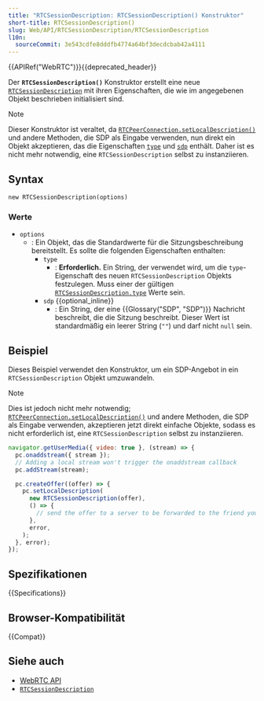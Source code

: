 ```yaml
---
title: "RTCSessionDescription: RTCSessionDescription() Konstruktor"
short-title: RTCSessionDescription()
slug: Web/API/RTCSessionDescription/RTCSessionDescription
l10n:
  sourceCommit: 3e543cdfe8dddfb4774a64bf3decdcbab42a4111
---
```


{{APIRef("WebRTC")}}{{deprecated_header}}

Der **`RTCSessionDescription()`** Konstruktor erstellt eine neue [`RTCSessionDescription`](/de/docs/Web/API/RTCSessionDescription) mit ihren Eigenschaften, die wie im angegebenen Objekt beschrieben initialisiert sind.

> [!NOTE]
> Dieser Konstruktor ist veraltet, da [`RTCPeerConnection.setLocalDescription()`](/de/docs/Web/API/RTCPeerConnection/setLocalDescription) und andere Methoden, die SDP als Eingabe verwenden, nun direkt ein Objekt akzeptieren, das die Eigenschaften [`type`](/de/docs/Web/API/RTCSessionDescription/type) und [`sdp`](/de/docs/Web/API/RTCSessionDescription/sdp) enthält. Daher ist es nicht mehr notwendig, eine `RTCSessionDescription` selbst zu instanziieren.

## Syntax

```js-nolint
new RTCSessionDescription(options)
```

### Werte

- `options`
  - : Ein Objekt, das die Standardwerte für die Sitzungsbeschreibung bereitstellt. Es sollte die folgenden Eigenschaften enthalten:
    - `type`
      - : **Erforderlich.** Ein String, der verwendet wird, um die `type`-Eigenschaft des neuen `RTCSessionDescription` Objekts festzulegen. Muss einer der gültigen [`RTCSessionDescription.type`](/de/docs/Web/API/RTCSessionDescription/type) Werte sein.
    - `sdp` {{optional_inline}}
      - : Ein String, der eine {{Glossary("SDP", "SDP")}} Nachricht beschreibt, die die Sitzung beschreibt. Dieser Wert ist standardmäßig ein leerer String (`""`) und darf nicht `null` sein.

## Beispiel

Dieses Beispiel verwendet den Konstruktor, um ein SDP-Angebot in ein `RTCSessionDescription` Objekt umzuwandeln.

> [!NOTE]
> Dies ist jedoch nicht mehr notwendig; [`RTCPeerConnection.setLocalDescription()`](/de/docs/Web/API/RTCPeerConnection/setLocalDescription) und andere Methoden, die SDP als Eingabe verwenden, akzeptieren jetzt direkt einfache Objekte, sodass es nicht erforderlich ist, eine `RTCSessionDescription` selbst zu instanziieren.

```js
navigator.getUserMedia({ video: true }, (stream) => {
  pc.onaddstream({ stream });
  // Adding a local stream won't trigger the onaddstream callback
  pc.addStream(stream);

  pc.createOffer((offer) => {
    pc.setLocalDescription(
      new RTCSessionDescription(offer),
      () => {
        // send the offer to a server to be forwarded to the friend you're calling.
      },
      error,
    );
  }, error);
});
```

## Spezifikationen

{{Specifications}}

## Browser-Kompatibilität

{{Compat}}

## Siehe auch

- [WebRTC API](/de/docs/Web/API/WebRTC_API)
- [`RTCSessionDescription`](/de/docs/Web/API/RTCSessionDescription)
